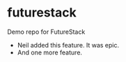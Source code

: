 futurestack
===========

Demo repo for FutureStack

* Neil added this feature. It was epic.
* And one more feature.
